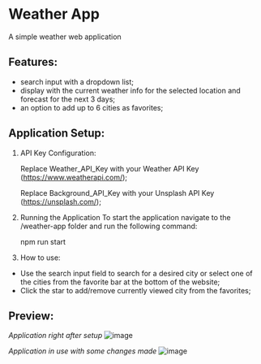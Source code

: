 # Weather App

A simple weather web application

## Features:

- search input with a dropdown list;
- display with the current weather info for the selected location and forecast for the next 3 days;
- an option to add up to 6 cities as favorites;

## Application Setup:

1. API Key Configuration:   

   Replace Weather_API_Key with your Weather API Key (https://www.weatherapi.com/);

   Replace Background_API_Key with your Unsplash API Key (https://unsplash.com/);

3. Running the Application
To start the application navigate to the /weather-app folder and run the following command:
                  
      npm run start

5. How to use:
- Use the search input field to search for a desired city or select one of the cities from the favorite bar at the bottom of the website;
- Click the star to add/remove currently viewed city from the favorites;

## Preview: 

*Application right after setup*
![image](https://github.com/user-attachments/assets/9160d4dd-0a77-4e7a-81f2-9e117cc7da33)

*Application in use with some changes made*
![image](https://github.com/user-attachments/assets/7e552c91-8f6b-4174-bbab-a7f81f71c980)
